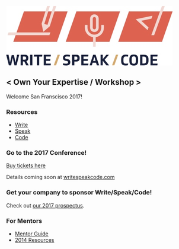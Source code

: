 ![Write/Speak/Code](WSClogos_stacked_fullcolor_print.jpg)

< Own Your Expertise / Workshop >
------------------

Welcome San Franscisco 2017!

### Resources

* [Write](./write.md)
* [Speak](./speak.md)
* [Code](./code.md)

### Go to the 2017 Conference!

[Buy tickets here](https://ti.to/write-speak-code/2017-conference/)

Details coming soon at [writespeakcode.com](http://www.writespeakcode.com/)

### Get your company to sponsor Write/Speak/Code!

Check out [our 2017 prospectus](http://www.writespeakcode.com/images/WSC-SponsorshipProspectus-2017-draft2.pdf).

### For Mentors

* [Mentor Guide](https://docs.google.com/presentation/d/1gNbqcrrXDqD25JrBpxsSA5ZVv8_02u-GCGxcYCJulhQ/edit?usp=sharing)
* [2014 Resources](./2014/)

